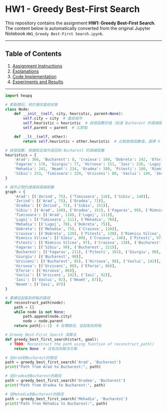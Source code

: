 # HW1 - Greedy Best-First Search

This repository contains the assignment **HW1: Greedy Best-First Search**.  
The content below is automatically converted from the original Jupyter Notebook `HW1_Greedy Best-First Search.ipynb`.

---

## Table of Contents
1. [Assignment Instructions](#assignment-instructions)
2. [Explanations](#explanations)
3. [Code Implementation](#code-implementation)
4. [Experiments and Results](#experiments-and-results)

---
```python
import heapq

# 節點類別，用於儲存當前狀態
class Node:
    def __init__(self, city, heuristic, parent=None):
        self.city = city  # 當前城市
        self.heuristic = heuristic  # 啟發函數的值（到達 Bucharest 的直線距離）
        self.parent = parent  # 父節點

    def __lt__(self, other):
        return self.heuristic < other.heuristic  # 比較啟發函數值，選擇 h 值最小的節點

# 啟發函數，根據給定城市返回到 Bucharest 的直線距離
heuristics = {
    'Arad': 366, 'Bucharest': 0, 'Craiova': 160, 'Dobreta': 242, 'Eforie': 161,
    'Fagaras': 176, 'Giurgiu': 77, 'Hirsova': 151, 'Iasi': 226, 'Lugoj': 244,
    'Mehadia': 241, 'Neamt': 234, 'Oradea': 380, 'Pitesti': 100, 'Rimnicu Vilcea': 193,
    'Sibiu': 253, 'Timisoara': 329, 'Urziceni': 80, 'Vaslui': 199, 'Zerind': 374
}

# 城市之間的連接與直線距離
graph = {
    'Arad': [('Zerind', 75), ('Timisoara', 118), ('Sibiu', 140)],
    'Zerind': [('Arad', 75), ('Oradea', 71)],
    'Oradea': [('Zerind', 71), ('Sibiu', 151)],
    'Sibiu': [('Arad', 140), ('Oradea', 151), ('Fagaras', 99), ('Rimnicu Vilcea', 80)],
    'Timisoara': [('Arad', 118), ('Lugoj', 111)],
    'Lugoj': [('Timisoara', 111), ('Mehadia', 70)],
    'Mehadia': [('Lugoj', 70), ('Dobreta', 75)],
    'Dobreta': [('Mehadia', 75), ('Craiova', 120)],
    'Craiova': [('Dobreta', 120), ('Pitesti', 138), ('Rimnicu Vilcea', 146)],
    'Rimnicu Vilcea': [('Sibiu', 80), ('Craiova', 146), ('Pitesti', 97)],
    'Pitesti': [('Rimnicu Vilcea', 97), ('Craiova', 138), ('Bucharest', 101)],
    'Fagaras': [('Sibiu', 99), ('Bucharest', 211)],
    'Bucharest': [('Fagaras', 211), ('Pitesti', 101), ('Giurgiu', 90), ('Urziceni', 85)],
    'Giurgiu': [('Bucharest', 90)],
    'Urziceni': [('Bucharest', 85), ('Hirsova', 98), ('Vaslui', 142)],
    'Hirsova': [('Urziceni', 98), ('Eforie', 86)],
    'Eforie': [('Hirsova', 86)],
    'Vaslui': [('Urziceni', 142), ('Iasi', 92)],
    'Iasi': [('Vaslui', 92), ('Neamt', 87)],
    'Neamt': [('Iasi', 87)]
}

# 重建從起點到終點的路徑
def reconstruct_path(node):
    path = []
    while node is not None:
        path.append(node.city)
        node = node.parent
    return path[::-1]  # 反轉路徑，從起點到終點

# Greedy Best-First Search 演算法
def greedy_best_first_search(start, goal):
  # TODO: Reconstruct the path using function of reconstruct_path()
    return None  # 沒有找到解決方案

# 從Arad到Bucharest的路徑
path = greedy_best_first_search('Arad', 'Bucharest')
print("Path from Arad to Bucharest:", path)
```

```python
# 從Oradea到Bucharest的路徑
path = greedy_best_first_search('Oradea', 'Bucharest')
print("Path from Oradea to Bucharest:", path)
```

```python
# 從Mehadia到Bucharest的路徑
path = greedy_best_first_search('Mehadia', 'Bucharest')
print("Path from Mehadia to Bucharest:", path)
```